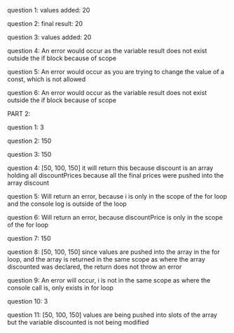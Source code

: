 question 1: values added: 20

question 2: final result: 20

question 3: values added: 20 

question 4: An error would occur as the variable result does not exist outside the if block because of scope

question 5: An error would occur as you are trying to change the value of a const, which is not allowed

question 6: An error would occur as the variable result does not exist outside the if block because of scope

PART 2: 

question 1: 3

question 2: 150

question 3: 150

question 4: [50, 100, 150] it will return this because discount is an array holding all discountPrices because all the final
	    prices were pushed into the array discount

question 5: Will return an error, because i is only in the scope of the for loop and the console log is outside of the loop

question 6: Will return an error, because discountPrice is only in the scope of the for loop

question 7: 150

question 8: [50, 100, 150] since values are pushed into the array in the for loop, and the array is returned in the same scope
	    as where the array discounted was declared, the return does not throw an error

question 9: An error will occur, i is not in the same scope as where the console call is, only exists in for loop

question 10: 3

question 11: [50, 100, 150] values are being pushed into slots of the array but the variable discounted is not being modified
